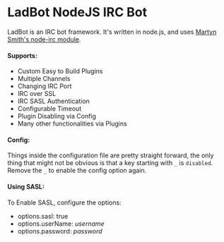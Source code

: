 LadBot NodeJS IRC Bot
======

LadBot is an IRC bot framework. It's written in node.js, and uses [Martyn Smith's node-irc module](https://github.com/martynsmith/node-irc).

#### Supports:
+ Custom Easy to Build Plugins
+ Multiple Channels
+ Changing IRC Port
+ IRC over SSL
+ IRC SASL Authentication
+ Configurable Timeout
+ Plugin Disabling via Config
+ Many other functionalities via Plugins


#### Config:

Things inside the configuration file are pretty straight forward, the only thing that might not be obvious is that a key starting with `_` is `disabled`. Remove the `_` to enable the config option again.

#### Using SASL:

To Enable SASL, configure the options:
+ options.sasl: true
+ options.userName: *username*
+ options.password: *password*